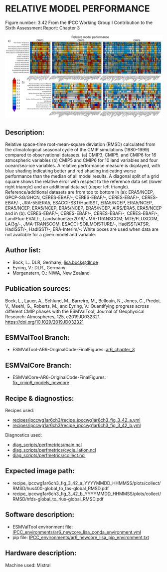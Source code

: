 
RELATIVE MODEL PERFORMANCE
==========================

Figure number: 3.42
From the IPCC Working Group I Contribution to the Sixth Assessment Report: Chapter 3

![Figure 3.42](../images/ar6_wg1_chap3_figure3_42_perfmetrics.png?raw=true)


Description:
------------
Relative space-time root-mean-square deviation (RMSD) calculated from the 
climatological seasonal cycle of the CMIP simulations (1980-1999) compared to 
observational datasets. (a) CMIP3, CMIP5, and CMIP6 for 16 atmospheric variables
(b) CMIP5 and CMIP6 for 10 land variables and four ocean/sea-ice variables. A 
relative performance measure is displayed, with blue shading indicating better 
and red shading indicating worse performance than the median of all model 
results. A diagonal split of a grid square shows the relative error with respect 
to the reference data set (lower right triangle) and an additional data set 
(upper left triangle). Reference/additional datasets are from top to bottom in 
(a): ERA5/NCEP, GPCP-SG/GHCN, CERES-EBAF/-, CERES-EBAF/-, CERES-EBAF/-, 
CERES-EBAF/-, JRA-55/ERA5, ESACCI-SST/HadISST, ERA5/NCEP, ERA5/NCEP, ERA5/NCEP, 
ERA5/NCEP, ERA5/NCEP, ERA5/NCEP, AIRS/ERA5, ERA5/NCEP and in (b): CERES-EBAF/-, 
CERES-EBAF/-, CERES-EBAF/-, CERES-EBAF/-, LandFlux-EVAL/-, Landschuetzer2016/ 
JMA-TRANSCOM; MTE/FLUXCOM, LAI3g/-, JMA-TRANSCOM, ESACCI-SOILMOISTURE/-, 
HadISST/ATSR, HadISST/-, HadISST/-, ERA-Interim/-. White boxes are used when 
data are not available for a given model and variable.


Author list:
------------
- Bock, L.: DLR, Germany; lisa.bock@dlr.de
- Eyring, V.: DLR., Germany
- Morgenstern, O.: NIWA, New Zealand


Publication sources:
--------------------
Bock, L., Lauer, A., Schlund, M., Barreiro, M., Bellouin, N., Jones, C., Predoi, V., Meehl, G., Roberts, M., and Eyring, V.: Quantifying progress across different CMIP phases with the ESMValTool, Journal of Geophysical Research: Atmospheres, 125, e2019JD032321. https://doi.org/10.1029/2019JD032321


ESMValTool Branch:
------------------
- ESMValTool-AR6-OriginalCode-FinalFigures: [ar6_chapter_3](https://github.com/ESMValGroup/ESMValTool-AR6-OriginalCode-FinalFigures/tree/ar6_chapter_3)


ESMValCore Branch:
------------------
- ESMValCore-AR6-OriginalCode-FinalFigures: [fix_cmip6_models_newcore](https://github.com/ESMValGroup/ESMValCore-AR6-OriginalCode-FinalFigures/tree/fix_cmip6_models_newcore)


Recipe & diagnostics:
---------------------
Recipes used: 
- [recipes/ipccwg1ar6ch3/recipe_ipccwg1ar6ch3_fig_3_42_a.yml](https://github.com/ESMValGroup/ESMValTool-AR6-OriginalCode-FinalFigures/blob/ar6_chapter_3/esmvaltool/recipes/ipccwg1ar6ch3/recipe_ipccwg1ar6ch3_fig_3_42_a.yml)
- [recipes/ipccwg1ar6ch3/recipe_ipccwg1ar6ch3_fig_3_42_b.yml](https://github.com/ESMValGroup/ESMValTool-AR6-OriginalCode-FinalFigures/blob/ar6_chapter_3/esmvaltool/recipes/ipccwg1ar6ch3/recipe_ipccwg1ar6ch3_fig_3_42_b.yml)

Diagnostics used: 
- [diag_scripts/perfmetrics/main.ncl](https://github.com/ESMValGroup/ESMValTool-AR6-OriginalCode-FinalFigures/blob/ar6_chapter_3/esmvaltool/diag_scripts/perfmetrics/main.ncl)
- [diag_scripts/perfmetrics/cycle_latlon.ncl](https://github.com/ESMValGroup/ESMValTool-AR6-OriginalCode-FinalFigures/blob/ar6_chapter_3/esmvaltool/diag_scripts/perfmetrics/cycle_latlon.ncl)
- [diag_scripts/perfmetrics/collect.ncl](https://github.com/ESMValGroup/ESMValTool-AR6-OriginalCode-FinalFigures/blob/ar6_chapter_3/esmvaltool/diag_scripts/perfmetrics/collect.ncl)


Expected image path:
--------------------
- recipe_ipccwg1ar6ch3_fig_3_42_a_YYYYMMDD_HHMMSS/plots/collect/RMSD/hus400-global_to_tas-global_RMSD.pdf
- recipe_ipccwg1ar6ch3_fig_3_42_b_YYYYMMDD_HHMMSS/plots/collect/RMSD/hfds-global_to_rlus-global_RMSD.pdf


Software description:
---------------------
- ESMValTool environment file: [IPCC_environments/ar6_newcore_lisa_conda_environment.yml](https://github.com/ESMValGroup/ESMValTool-AR6-OriginalCode-FinalFigures/blob/main/IPCC_environments/ar6_newcore_lisa_conda_environment.yml)
- pip file: [IPCC_environments/ar6_newcore_lisa_pip_environment.txt](https://github.com/ESMValGroup/ESMValTool-AR6-OriginalCode-FinalFigures/blob/main/IPCC_environments/ar6_newcore_lisa_pip_environment.txt)


Hardware description:
---------------------
Machine used: Mistral
